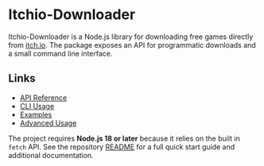 # Itchio-Downloader

Itchio-Downloader is a Node.js library for downloading free games directly from [itch.io](https://itch.io). The package exposes an API for programmatic downloads and a small command line interface.

## Links

- [API Reference](API-Reference.md)
- [CLI Usage](CLI.md)
- [Examples](Examples.md)
- [Advanced Usage](Advanced-Usage.md)

The project requires **Node.js 18 or later** because it relies on the built in `fetch` API. See the repository [README](../README.md) for a full quick start guide and additional documentation.
